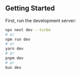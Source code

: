 ## Getting Started

First, run the development server:

```bash
npx next dev --turbo
# or
npm run dev
# or
yarn dev
# or
pnpm dev
# or
bun dev
```

